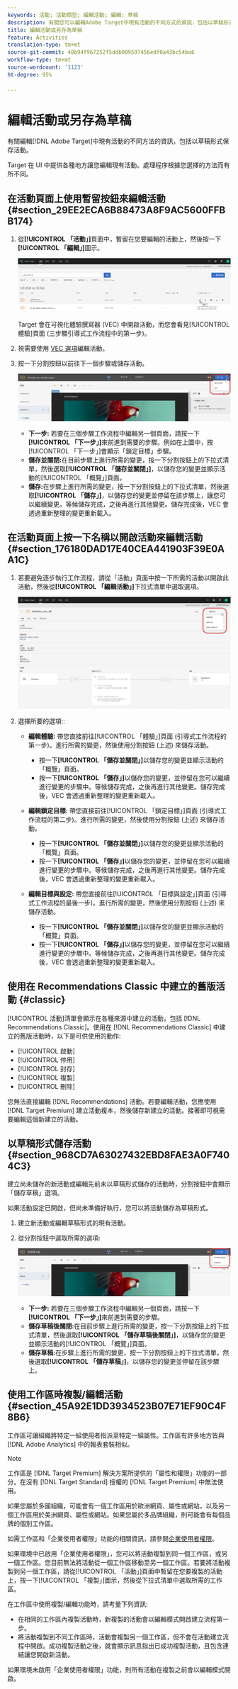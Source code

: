 ```yaml
---
keywords: 活動; 活動類型; 編輯活動; 編輯; 草稿
description: 有關您可以編輯Adobe Target中現有活動的不同方式的資訊，包括以草稿形式儲存活動。
title: 編輯活動或另存為草稿
feature: Activities
translation-type: tm+mt
source-git-commit: 48b94f967252f5ddb009597456edf0a43bc54ba6
workflow-type: tm+mt
source-wordcount: '1123'
ht-degree: 95%

---
```



# 編輯活動或另存為草稿

有關編輯[!DNL Adobe Target]中現有活動的不同方法的資訊，包括以草稿形式保存活動。

Target 在 UI 中提供各種地方讓您編輯現有活動。處理程序根據您選擇的方法而有所不同。

## 在活動頁面上使用暫留按鈕來編輯活動 {#section_29EE2ECA6B88473A8F9AC5600FFBB174}

1. 從&#x200B;**[!UICONTROL 「活動」]**&#x200B;頁面中，暫留在您要編輯的活動上，然後按一下&#x200B;**[!UICONTROL 「編輯」]**&#x200B;圖示。

   ![編輯圖示](/help/c-activities/assets/hover_edit.png)

   Target 會在可視化體驗撰寫器 (VEC) 中開啟活動，而您會看見[!UICONTROL 體驗]頁面 (三步驟引導式工作流程中的第一步)。

1. 視需要使用 [VEC 選項](/help/c-experiences/c-visual-experience-composer/viztarget-options.md)編輯活動。

1. 按一下分割按鈕以前往下一個步驟或儲存活動。

   ![分割按鈕](/help/c-activities/assets/edit_split_button_2.png)

   * **下一步:** 若要在三個步驟工作流程中編輯另一個頁面，請按一下&#x200B;**[!UICONTROL 「下一步」]**&#x200B;來前進到需要的步驟。例如在上圖中，按[!UICONTROL 「下一步」]會顯示「鎖定目標」步驟。
   * **儲存並關閉:**&#x200B;在目前步驟上進行所需的變更，按一下分割按鈕上的下拉式清單，然後選取&#x200B;**[!UICONTROL 「儲存並關閉」]**，以儲存您的變更並顯示活動的[!UICONTROL 「概覽」]頁面。
   * **儲存:**&#x200B;在步驟上進行所需的變更，按一下分割按鈕上的下拉式清單，然後選取&#x200B;**[!UICONTROL 「儲存」]**，以儲存您的變更並停留在該步驟上，讓您可以繼續變更。等候儲存完成，之後再進行其他變更。儲存完成後，VEC 會透過重新整理的變更重新載入。

## 在活動頁面上按一下名稱以開啟活動來編輯活動 {#section_176180DAD17E40CEA441903F39E0AA1C}

1. 若要避免逐步執行工作流程，請從「活動」頁面中按一下所需的活動以開啟此活動，然後從&#x200B;**[!UICONTROL 「編輯活動」]**&#x200B;下拉式清單中選取選項。

   ![編輯活動下拉式清單](/help/c-activities/assets/edit_activity.png)

1. 選擇所要的選項::

   * **編輯體驗:** 帶您直接前往[!UICONTROL 「體驗」]頁面 (引導式工作流程的第一步)。進行所需的變更，然後使用分割按鈕 (上述) 來儲存活動。

      * 按一下&#x200B;**[!UICONTROL 「儲存並關閉」]**&#x200B;以儲存您的變更並顯示活動的「概覽」頁面。
      * 按一下&#x200B;**[!UICONTROL 「儲存」]**&#x200B;以儲存您的變更，並停留在您可以繼續進行變更的步驟中。等候儲存完成，之後再進行其他變更。儲存完成後，VEC 會透過重新整理的變更重新載入。
   * **編輯鎖定目標:** 帶您直接前往[!UICONTROL 「鎖定目標」]頁面 (引導式工作流程的第二步)。進行所需的變更，然後使用分割按鈕 (上述) 來儲存活動。

      * 按一下&#x200B;**[!UICONTROL 「儲存並關閉」]**&#x200B;以儲存您的變更並顯示活動的「概覽」頁面。
      * 按一下&#x200B;**[!UICONTROL 「儲存」]**&#x200B;以儲存您的變更，並停留在您可以繼續進行變更的步驟中。等候儲存完成，之後再進行其他變更。儲存完成後，VEC 會透過重新整理的變更重新載入。
   * **編輯目標與設定:** 帶您直接前往[!UICONTROL 「目標與設定」]頁面 (引導式工作流程的最後一步)。進行所需的變更，然後使用分割按鈕 (上述) 來儲存活動。

      * 按一下&#x200B;**[!UICONTROL 「儲存並關閉」]**&#x200B;以儲存您的變更並顯示活動的「概覽」頁面。
      * 按一下&#x200B;**[!UICONTROL 「儲存」]**&#x200B;以儲存您的變更，並停留在您可以繼續進行變更的步驟中。等候儲存完成，之後再進行其他變更。儲存完成後，VEC 會透過重新整理的變更重新載入。



## 使用在 Recommendations Classic 中建立的舊版活動 {#classic}

[!UICONTROL 活動]清單會顯示在各種來源中建立的活動，包括 [!DNL Recommendations Classic]。使用在 [!DNL Recommendations Classic] 中建立的舊版活動時，以下是可供使用的動作:

* [!UICONTROL 啟動]
* [!UICONTROL 停用]
* [!UICONTROL 封存]
* [!UICONTROL 複製]
* [!UICONTROL 刪除]

您無法直接編輯 [!DNL Recommendations] 活動。若要編輯活動，您應使用 [!DNL Target Premium] 建立活動複本，然後儲存新建立的活動。接著即可視需要編輯這個新建立的活動。

## 以草稿形式儲存活動 {#section_968CD7A63027432EBD8FAE3A0F7404C3}

建立尚未儲存的新活動或編輯先前未以草稿形式儲存的活動時，分割按鈕中會顯示「儲存草稿」選項。

如果活動設定已開啟，但尚未準備好執行，您可以將活動儲存為草稿形式。

1. 建立新活動或編輯草稿形式的現有活動。
1. 從分割按鈕中選取所需的選項:

   ![儲存草稿](/help/c-activities/assets/save_draft.png)

   * **下一步:** 若要在三個步驟工作流程中編輯另一個頁面，請按一下&#x200B;**[!UICONTROL 「下一步」]**&#x200B;來前進到需要的步驟。
   * **儲存草稿後關閉:**&#x200B;在目前步驟上進行所需的變更，按一下分割按鈕上的下拉式清單，然後選取&#x200B;**[!UICONTROL 「儲存草稿後關閉」]**，以儲存您的變更並顯示活動的[!UICONTROL 「概覽」]頁面。
   * **儲存草稿:**&#x200B;在步驟上進行所需的變更，按一下分割按鈕上的下拉式清單，然後選取&#x200B;**[!UICONTROL 「儲存草稿」]**，以儲存您的變更並停留在該步驟上。

## 使用工作區時複製/編輯活動 {#section_45A92E1DD3934523B07E71EF90C4F8B6}

工作區可讓組織將特定一組使用者指派至特定一組屬性。工作區有許多地方皆與 [!DNL Adobe Analytics] 中的報表套裝相似。

>[!NOTE]
>
>工作區是 [!DNL Target Premium] 解決方案所提供的「屬性和權限」功能的一部分。在沒有 [!DNL Target Standard] 授權的 [!DNL Target Premium] 中無法使用。

如果您屬於多國組織，可能會有一個工作區用於歐洲網頁、屬性或網站，以及另一個工作區用於美洲網頁、屬性或網站。如果您屬於多品牌組織，則可能會有每個品牌的個別工作區。

如需工作區和「企業使用者權限」功能的相關資訊，請參閱[企業使用者權限](/help/administrating-target/c-user-management/property-channel/property-channel.md#concept_E396B16FA2024ADBA27BC056138F9838)。

如果環境中已啟用「企業使用者權限」，您可以將活動複製到同一個工作區，或另一個工作區。您目前無法將活動從一個工作區移動至另一個工作區。若要將活動複製到另一個工作區，請從[!UICONTROL 「活動」]頁面中暫留在您要複製的活動上，按一下[!UICONTROL 「複製」]圖示，然後從下拉式清單中選取所需的工作區。

在工作區中使用複製/編輯功能時，請考量下列資訊:

* 在相同的工作區內複製活動時，新複製的活動會以編輯模式開啟建立流程第一步。
* 將活動複製到不同工作區時，活動會複製另一個工作區，但不會在活動建立流程中開啟。成功複製活動之後，就會顯示訊息指出已成功複製活動，且包含連結讓您開啟新活動。

如果環境未啟用「企業使用者權限」功能，則所有活動在複製之前會以編輯模式開啟。
